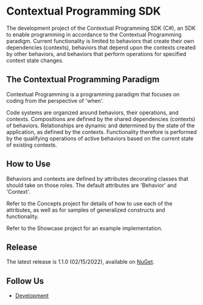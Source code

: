 # Contextual Programming SDK
The development project of the Contextual Programming SDK (C#), an SDK to enable programming in 
accordance to the Contextual Programming paradigm.
Current functionality is limited to behaviors that create their own dependencies (contexts), 
behaviors that depend upon the contexts created by other behaviors, and behaviors that perform 
operations for specified context state changes.

## The Contextual Programming Paradigm
Contextual Programming is a programming paradigm that focuses on coding from the perspective of 'when'. 

Code systems are organized around behaviors, their operations, and contexts. 
Compositions are defined by the shared dependencies (contexts) of behaviors. 
Relationships are dynamic and determined by the state of the application, as defined by the contexts. 
Functionality therefore is performed by the qualifying operations of active behaviors based on 
the current state of existing contexts.

## How to Use
Behaviors and contexts are defined by attributes decorating classes that should take on 
those roles. The default attributes are 'Behavior' and 'Context'.

Refer to the Concepts project for details of how to use each of the attributes, as well as for 
samples of generalized constructs and functionality.

Refer to the Showcase project for an example implementation.

## Release
The latest release is 1.1.0 (02/15/2022), available on [NuGet](https://www.nuget.org/packages/ContextualProgramming/).

## Follow Us
* [Development](https://trello.com/b/IYk7na3D/contextual-programming)